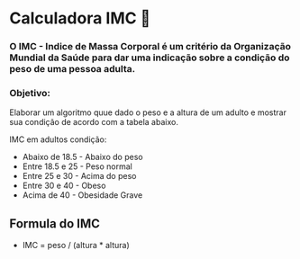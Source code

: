 # Calculadora IMC 🤖


### O IMC - Indice de Massa Corporal é um critério da Organização Mundial da Saúde para dar uma indicação sobre a condição do peso de uma pessoa adulta.

### Objetivo:

Elaborar um algoritmo quue dado o peso e a altura de um adulto e mostrar sua condição de acordo com a tabela abaixo.

IMC em adultos condição:
- Abaixo de 18.5 - Abaixo do peso
- Entre 18.5 e 25 - Peso normal
- Entre 25 e 30 - Acima do peso
- Entre 30 e 40 - Obeso
- Acima de 40 - Obesidade Grave

## Formula do IMC
- IMC = peso / (altura * altura)


